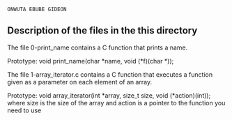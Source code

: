 ```
ONWUTA EBUBE GIDEON
```
## Description of the files in the this directory

The file 0-print_name contains a C function that prints a name.

Prototype: void print_name(char *name, void (*f)(char *));

The file 1-array_iterator.c contains a C function that executes a function given as a parameter on each element of an array.

Prototype: void array_iterator(int *array, size_t size, void (*action)(int));
where size is the size of the array
and action is a pointer to the function you need to use

